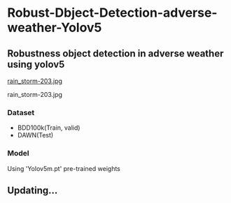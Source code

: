 # Robust-Dbject-Detection-adverse-weather-Yolov5


## Robustness object detection in adverse weather using yolov5
[rain_storm-203.jpg](https://prod-files-secure.s3.us-west-2.amazonaws.com/99694f66-1134-4d06-b27b-9cd956c36da4/1d41bbfd-2b77-4a52-bab5-509bec3053ff/image.png)

rain_storm-203.jpg
### Dataset
 - BDD100k(Train, valid)
 - DAWN(Test)

### Model
Using 'Yolov5m.pt' pre-trained weights

## Updating...
